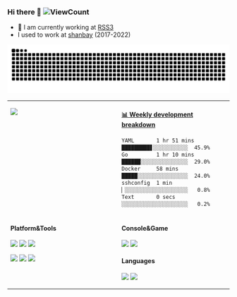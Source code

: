 ### Hi there 👋 ![ViewCount](https://views.whatilearened.today/views/github/sljeff/sljeff.svg)

- 🔭 I am currently working at [RSS3](https://rss3.io/)
- I used to work at [shanbay](https://www.shanbay.com) (2017-2022)

![github contribution grid snake animation](https://raw.githubusercontent.com/sljeff/sljeff/output/github-contribution-grid-snake.svg)

<table>
<tr>
<td valign="top" width="50%">

![](https://github-readme-stats.vercel.app/api?username=sljeff&theme=tokyonight&bg_color=30,e96443,904e95&title_color=fff&text_color=edacfc)

</td>
<td valign="top" width="50%">

<!-- waka-box start -->
#### <a href="https://gist.github.com/71273c536e134e0906f5d6a7f47795ca" target="_blank">📊 Weekly development breakdown</a>
```text
YAML       1 hr 51 mins   █████████▋░░░░░░░░░░░  45.9%
Go         1 hr 10 mins   ██████░░░░░░░░░░░░░░░  29.0%
Docker     58 mins        █████░░░░░░░░░░░░░░░░  24.0%
sshconfig  1 min          ▏░░░░░░░░░░░░░░░░░░░░   0.8%
Text       0 secs         ░░░░░░░░░░░░░░░░░░░░░   0.2%
```
<!-- waka-box end -->

</td>
</tr>

<tr>
<td valign="top" width="50%">

#### Platform&Tools

[![](https://img.shields.io/badge/macOS-Monterey-d0d1d4?style=flat-square&logo=Apple)](https://www.apple.com/macos/monterey/)
[![](https://img.shields.io/badge/Arch%20Linux-WSL-1793d1?style=flat-square&logo=ArchLinux)](https://github.com/yuk7/ArchWSL)
[![](https://img.shields.io/badge/Windows-11-2376bc?style=flat-square&logo=windows&logoColor=ffffff)](https://www.microsoft.com/windows/get-windows-11)

[![](https://img.shields.io/badge/-neovim-57A143?style=flat-square&logo=neovim&logoColor=ffffff)](https://neovim.io/)
[![](https://img.shields.io/badge/-kubernetes-326CE5?style=flat-square&logo=kubernetes&logoColor=ffffff)](https://kubernetes.io/)
[![](https://img.shields.io/badge/-Docker-2496ED?style=flat-square&logo=docker&logoColor=ffffff)](https://www.docker.com/)

</td>
<td valign="top" width="50%">

#### Console&Game

[![](https://img.shields.io/badge/-PlayStation%205-eeeeee?style=flat-square&logo=playstation5&logoColor=000000)](https://psnine.com/psnid/sljeff)
[![](https://img.shields.io/badge/Steam-171a21?style=flat-square&logo=steam&logoColor=ffffff)](https://steamcommunity.com/id/kindjeff)

#### Languages

[![](https://img.shields.io/badge/-python-3776AB?style=flat-square&logo=python&logoColor=ffffff)](https://www.python.org/)
[![](https://img.shields.io/badge/-go-00ADD8?style=flat-square&logo=go&logoColor=ffffff)](https://golang.org/)

</td>
</tr>
</table>
